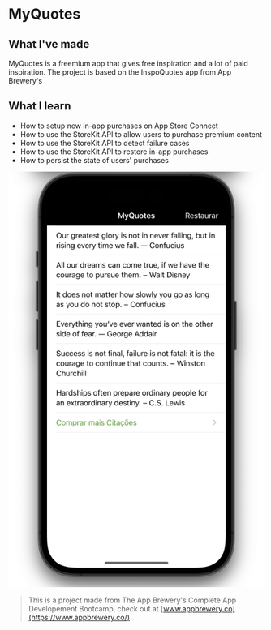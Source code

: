 # MyQuotes

## What I've made

MyQuotes is a freemium app that gives free inspiration and a lot of paid inspiration. The project is based on the InspoQuotes app from App Brewery's

## What I learn

- How to setup new in-app purchases on App Store Connect
- How to use the StoreKit API to allow users to purchase premium content
- How to use the StoreKit API to detect failure cases
- How to use the StoreKit API to restore in-app purchases
- How to persist the state of users' purchases

![MyQuotes Banner](Documentation/iphoneappmyquotes.png)

> This is a project made from The App Brewery's Complete App Developement Bootcamp, check out at [www.appbrewery.co](https://www.appbrewery.co/)
